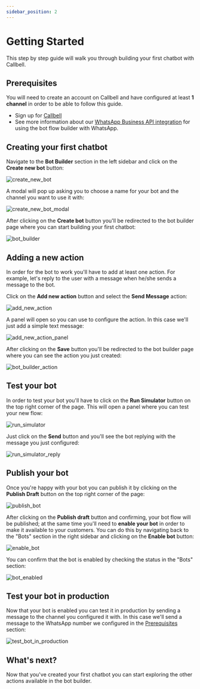 ```yaml
---
sidebar_position: 2
---
```


# Getting Started

This step by step guide will walk you through building your first chatbot with Callbell.

## Prerequisites

You will need to create an account on Callbell and have configured at least **1 channel** in order to be able to follow this guide.

- Sign up for [Callbell](https://dash.callbell.eu/users/sign_up)
- See more information about our [WhatsApp Business API integration](https://callbellsupport.zendesk.com/hc/en-us/articles/360007805898-How-to-integrate-WhatsApp-into-Callbell-through-the-WhatsApp-Business-APIs) for using the bot flow builder with WhatsApp.

## Creating your first chatbot

Navigate to the **Bot Builder** section in the left sidebar and click on the **Create new bot** button:

![create_new_bot](./assets/create_new_bot.png)

A modal will pop up asking you to choose a name for your bot and the channel you want to use it with:

![create_new_bot_modal](./assets/create_new_bot_modal.png)

After clicking on the **Create bot** button you'll be redirected to the bot builder page where you can start building your first chatbot:

![bot_builder](./assets/bot_builder.png)

## Adding a new action

In order for the bot to work you'll have to add at least one action. For example, let's reply to the user with a message when he/she sends a message to the bot.

Click on the **Add new action** button and select the **Send Message** action:

![add_new_action](./assets/add_new_action.png)

A panel will open so you can use to configure the action. In this case we'll just add a simple text message:

![add_new_action_panel](./assets/add_new_action_panel.png)

After clicking on the **Save** button you'll be redirected to the bot builder page where you can see the action you just created:

![bot_builder_action](./assets/bot_builder_action.png)

## Test your bot

In order to test your bot you'll have to click on the **Run Simulator** button on the top right corner of the page. This will open a panel where you can test your new flow:

![run_simulator](./assets/run_simulator.png)

Just click on the **Send** button and you'll see the bot replying with the message you just configured:

![run_simulator_reply](./assets/run_simulator_reply.png)

## Publish your bot

Once you're happy with your bot you can publish it by clicking on the **Publish Draft** button on the top right corner of the page:

![publish_bot](./assets/publish_bot.png)

After clicking on the **Publish draft** button and confirming, your bot flow will be published; at the same time you'll need to **enable your bot** in order to make it available to your customers. You can do this by navigating back to the "Bots" section in the right sidebar and clicking on the **Enable bot** button:

![enable_bot](./assets/enable_bot.png)

You can confirm that the bot is enabled by checking the status in the "Bots" section:

![bot_enabled](./assets/bot_enabled.png)

## Test your bot in production

Now that your bot is enabled you can test it in production by sending a message to the channel you configured it with. In this case we'll send a message to the WhatsApp number we configured in the [Prerequisites](#prerequisites) section:

![test_bot_in_production](./assets/test_bot_in_production.gif)

## What's next?

Now that you've created your first chatbot you can start exploring the other actions available in the bot builder.